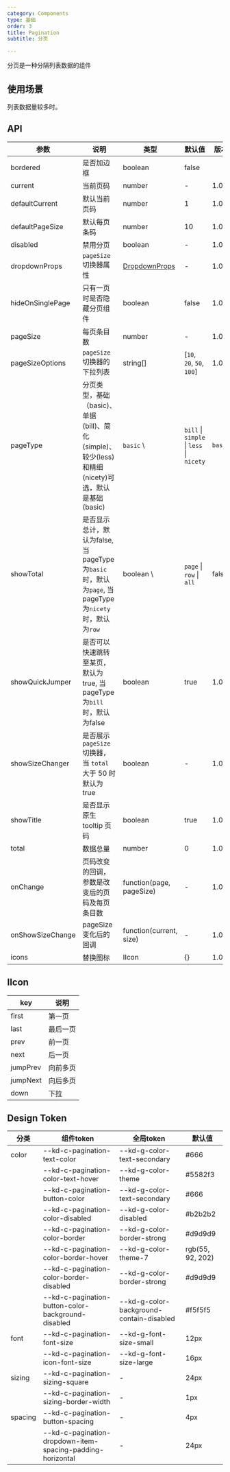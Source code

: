 ```yaml
---
category: Components
type: 基础
order: 3
title: Pagination
subtitle: 分页

---
```


分页是一种分隔列表数据的组件

## 使用场景
列表数据量较多时。

## API

| 参数               | 说明                                                                          | 类型                                         | 默认值 | 版本 |
|------------------|-----------------------------------------------------------------------------|--------------------------------------------| --- | --- |
| bordered         | 是否加边框                                                                       | boolean                                    | false |  |
| current          | 当前页码                                                                        | number                                     | - | 1.0.0 |
| defaultCurrent   | 默认当前页码                                                                      | number                                     | 1 | 1.0.0 |
| defaultPageSize  | 默认每页条码                                                                      | number                                     | 10 | 1.0.0 |
| disabled         | 禁用分页                                                                        | boolean                                    | - | 1.0.0 |
| dropdownProps    | `pageSize` 切换器属性                                                            | [DropdownProps](/components/dropdown/#API) | - | 1.0.0 |
| hideOnSinglePage | 只有一页时是否隐藏分页组件                                                               | boolean                                    | false | 1.0.0 |
| pageSize         | 每页条目数                                                                       | number                                     | - | 1.0.0 |
| pageSizeOptions  | `pageSize` 切换器的下拉列表                                                         | string\[]                                  | \[`10`, `20`, `50`, `100`] | 1.0.0 |
| pageType         | 分页类型，基础（basic)、单据(bill)、简化(simple)、较少(less)和精细(nicety)可选，默认是基础(basic)       | `basic` \                                  | `bill` \| `simple` \| `less` \| `nicety` | `basic` | 1.0.0 |
| showTotal        | 是否显示总计，默认为false, 当pageType为`basic`时，默认为`page`, 当pageType为`nicety`时，默认为`row` | boolean \                                  | `page` \| `row` \| `all` | false | 1.0.0 |
| showQuickJumper  | 是否可以快速跳转至某页，默认为true, 当pageType为`bill`时，默认为false                             | boolean                                    | true | 1.0.0 |
| showSizeChanger  | 是否展示 `pageSize` 切换器，当 `total` 大于 50 时默认为 true                               | boolean                                    | - | 1.0.0 |
| showTitle        | 是否显示原生 tooltip 页码                                                           | boolean                                    | true | 1.0.0 |
| total            | 数据总量                                                                        | number                                     | 0 | 1.0.0 |
| onChange         | 页码改变的回调，参数是改变后的页码及每页条目数                                                     | function(page, pageSize)                   | - | 1.0.0 |
| onShowSizeChange | pageSize 变化后的回调                                                             | function(current, size)                    | - | 1.0.0 |
| icons            | 替换图标                                                                        | IIcon                                  | {} | 1.0.0 |

## IIcon

| key      | 说明   |
|----------|------|
| first    | 第一页  |
| last     | 最后一页 |
| prev     | 前一页  |
| next     | 后一页  |
| jumpPrev | 向前多页 |
| jumpNext | 向后多页 |
| down     | 下拉   |

## Design Token

| 分类 | 组件token | 全局token | 默认值 |
| --- | --- | --- | --- |
| color | --kd-c-pagination-text-color | --kd-g-color-text-secondary | #666 |
|  | --kd-c-pagination-color-text-hover | --kd-g-color-theme | #5582f3 |
|  | --kd-c-pagination-button-color | --kd-g-color-text-secondary | #666 |
|  | --kd-c-pagination-color-disabled | --kd-g-color-disabled | #b2b2b2 |
|  | --kd-c-pagination-color-border | --kd-g-color-border-strong | #d9d9d9 |
|  | --kd-c-pagination-color-border-hover | --kd-g-color-theme-7 | rgb(55, 92, 202) |
|  | --kd-c-pagination-color-border-disabled | --kd-g-color-border-strong | #d9d9d9 |
|  | --kd-c-pagination-button-color-background-disabled | --kd-g-color-background-contain-disabled | #f5f5f5 |
| font | --kd-c-pagination-font-size | --kd-g-font-size-small | 12px |
|  | --kd-c-pagination-icon-font-size | --kd-g-font-size-large | 16px |
| sizing | --kd-c-pagination-sizing-square | - | 24px |
|  | --kd-c-pagination-sizing-border-width | - | 1px |
| spacing | --kd-c-pagination-button-spacing | - | 4px |
|  | --kd-c-pagination-dropdown-item-spacing-padding-horizontal | - | 24px |

